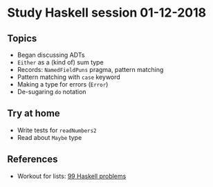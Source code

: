 # Study Haskell session 01-12-2018 

## Topics

- Began discussing ADTs
- `Either` as a (kind of) sum type
- Records: `NamedFieldPuns` pragma, pattern matching
- Pattern matching with `case` keyword
- Making a type for errors (`Error`)
- De-sugaring `do` notation

## Try at home

- Write tests for `readNumbers2`
- Read about `Maybe` type

## References

- Workout for lists:
  [99 Haskell problems](https://wiki.haskell.org/H-99:_Ninety-Nine_Haskell_Problems)

